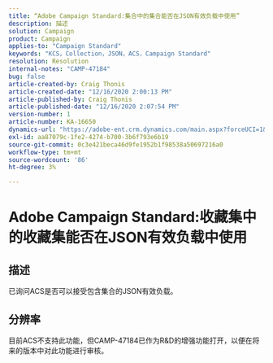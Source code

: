 ```yaml
---
title: “Adobe Campaign Standard:集合中的集合能否在JSON有效负载中使用”
description: 描述
solution: Campaign
product: Campaign
applies-to: "Campaign Standard"
keywords: "KCS，Collection，JSON，ACS，Campaign Standard"
resolution: Resolution
internal-notes: "CAMP-47184"
bug: false
article-created-by: Craig Thonis
article-created-date: "12/16/2020 2:00:13 PM"
article-published-by: Craig Thonis
article-published-date: "12/16/2020 2:07:54 PM"
version-number: 1
article-number: KA-16650
dynamics-url: "https://adobe-ent.crm.dynamics.com/main.aspx?forceUCI=1&pagetype=entityrecord&etn=knowledgearticle&id=427fb3fd-a63f-eb11-a813-000d3a3038a2"
exl-id: aa87079c-1fe2-4274-b700-3b6f793e6b19
source-git-commit: 0c3e421beca46d9fe1952b1f98538a50697216a0
workflow-type: tm+mt
source-wordcount: '86'
ht-degree: 3%

---
```


# Adobe Campaign Standard:收藏集中的收藏集能否在JSON有效负载中使用

## 描述

已询问ACS是否可以接受包含集合的JSON有效负载。

## 分辨率

目前ACS不支持此功能，但CAMP-47184已作为R&amp;D的增强功能打开，以便在将来的版本中对此功能进行审核。
